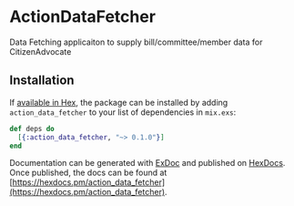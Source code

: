 # ActionDataFetcher

Data Fetching applicaiton to supply bill/committee/member data for CitizenAdvocate

## Installation

If [available in Hex](https://hex.pm/docs/publish), the package can be installed
by adding `action_data_fetcher` to your list of dependencies in `mix.exs`:

```elixir
def deps do
  [{:action_data_fetcher, "~> 0.1.0"}]
end
```

Documentation can be generated with [ExDoc](https://github.com/elixir-lang/ex_doc)
and published on [HexDocs](https://hexdocs.pm). Once published, the docs can
be found at [https://hexdocs.pm/action_data_fetcher](https://hexdocs.pm/action_data_fetcher).

